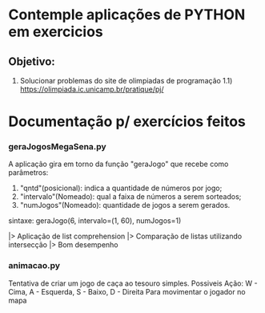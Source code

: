 # Contemple aplicações de PYTHON em exercicios 


## Objetivo:
  1) Solucionar problemas do site de olimpiadas de programação
    1.1) https://olimpiada.ic.unicamp.br/pratique/pj/

# Documentação p/ exercícios feitos

### geraJogosMegaSena.py
A aplicação gira em torno da função "geraJogo" que recebe como parâmetros:
1) "qntd"(posicional): indica a quantidade de números por jogo; 
2) "intervalo"(Nomeado): qual a faixa de números a serem sorteados; 
3) "numJogos"(Nomeado): quantidade de jogos a serem gerados.

sintaxe: geraJogo(6, intervalo=(1, 60), numJogos=1)

  |> Aplicação de list comprehension
  |> Comparação de listas utilizando intersecção
  |> Bom desempenho

### animacao.py
Tentativa de criar um jogo de caça ao tesouro simples.
Possiveis Ação: W - Cima, A - Esquerda, S - Baixo, D - Direita
Para movimentar o jogador no mapa
